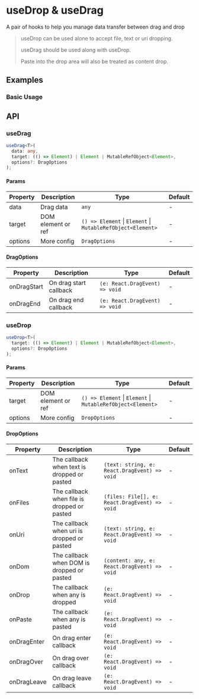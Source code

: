 # useDrop & useDrag

A pair of hooks to help you manage data transfer between drag and drop

> useDrop can be used alone to accept file, text or uri dropping.
>
> useDrag should be used along with useDrop.
>
> Paste into the drop area will also be treated as content drop.

## Examples

### Basic Usage

<code src="./demo/demo1.tsx"></code>

## API

### useDrag

```typescript
useDrag<T>(
  data: any,
  target: (() => Element) | Element | MutableRefObject<Element>,
  options?: DragOptions
);
```

#### Params

| Property | Description        | Type                                                        | Default |
| -------- | ------------------ | ----------------------------------------------------------- | ------- |
| data     | Drag data          | `any`                                                       | -       |
| target   | DOM element or ref | `() => Element` \| `Element` \| `MutableRefObject<Element>` | -       |
| options  | More config        | `DragOptions`                                               | -       |

#### DragOptions

| Property    | Description            | Type                           | Default |
| ----------- | ---------------------- | ------------------------------ | ------- |
| onDragStart | On drag start callback | `(e: React.DragEvent) => void` | -       |
| onDragEnd   | On drag end callback   | `(e: React.DragEvent) => void` | -       |

### useDrop

```typescript
useDrop<T>(
  target: (() => Element) | Element | MutableRefObject<Element>,
  options?: DropOptions
);
```

#### Params

| Property | Description        | Type                                                        | Default |
| -------- | ------------------ | ----------------------------------------------------------- | ------- |
| target   | DOM element or ref | `() => Element` \| `Element` \| `MutableRefObject<Element>` | -       |
| options  | More config        | `DropOptions`                                               | -       |

#### DropOptions

| Property    | Description                                 | Type                                          | Default |
| ----------- | ------------------------------------------- | --------------------------------------------- | ------- |
| onText      | The callback when text is dropped or pasted | `(text: string, e: React.DragEvent) => void`  | -       |
| onFiles     | The callback when file is dropped or pasted | `(files: File[], e: React.DragEvent) => void` | -       |
| onUri       | The callback when uri is dropped or pasted  | `(text: string, e: React.DragEvent) => void`  | -       |
| onDom       | The callback when DOM is dropped or pasted  | `(content: any, e: React.DragEvent) => void`  | -       |
| onDrop      | The callback when any is dropped            | `(e: React.DragEvent) => void`                | -       |
| onPaste     | The callback when any is pasted             | `(e: React.DragEvent) => void`                | -       |
| onDragEnter | On drag enter callback                      | `(e: React.DragEvent) => void`                | -       |
| onDragOver  | On drag over callback                       | `(e: React.DragEvent) => void`                | -       |
| onDragLeave | On drag leave callback                      | `(e: React.DragEvent) => void`                | -       |
